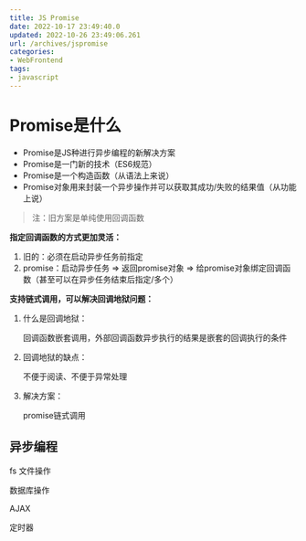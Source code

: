 ```yaml
---
title: JS Promise
date: 2022-10-17 23:49:40.0
updated: 2022-10-26 23:49:06.261
url: /archives/jspromise
categories: 
- WebFrontend
tags: 
- javascript
---
```


# Promise是什么

* Promise是JS种进行异步编程的新解决方案
* Promise是一门新的技术（ES6规范）
* Promise是一个构造函数（从语法上来说）
* Promise对象用来封装一个异步操作并可以获取其成功/失败的结果值（从功能上说）

> 注：旧方案是单纯使用回调函数



**指定回调函数的方式更加灵活：**

1. 旧的：必须在启动异步任务前指定
2. promise：启动异步任务 => 返回promise对象 => 给promise对象绑定回调函数（甚至可以在异步任务结束后指定/多个）



**支持链式调用，可以解决回调地狱问题：**

1. 什么是回调地狱：

   回调函数嵌套调用，外部回调函数异步执行的结果是嵌套的回调执行的条件

2. 回调地狱的缺点：

   不便于阅读、不便于异常处理

3. 解决方案：

   promise链式调用

## 异步编程

fs 文件操作

数据库操作

AJAX

定时器
